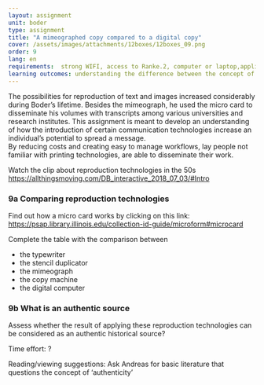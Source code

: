 ```yaml
---
layout: assignment
unit: boder
type: assignment
title: "A mimeographed copy compared to a digital copy"
cover: /assets/images/attachments/12boxes/12boxes_09.png
order: 9
lang: en
requirements:  strong WIFI, access to Ranke.2, computer or laptop,application on laptop or computer to view video,
learning outcomes: understanding the difference between the concept of the ‘original’ in the analogue area, and how this has changed with the advent of digital technology 
---
```



The possibilities for reproduction of text and images increased
considerably during Boder’s lifetime.  Besides the mimeograph,
he used the micro card to disseminate his volumes with
transcripts among various universities and research institutes.
This assignment is meant to develop an understanding of how
the introduction of certain communication technologies
increase an individual’s potential to spread a message.  
By reducing costs and creating easy to manage workflows, lay
people not familiar with printing technologies, are able to
disseminate their work.


Watch the clip about reproduction technologies in the 50s
https://allthingsmoving.com/DB_interactive_2018_07_03/#Intro

<!-- more -->

<!-- briefing-student -->



### 9a Comparing reproduction technologies
<!-- section-contents -->

Find out  how a micro card works by clicking on this link:
https://psap.library.illinois.edu/collection-id-guide/microform#microcard

Complete the table with the comparison between
- the typewriter
- the stencil duplicator
- the mimeograph
- the copy machine
- the digital computer  

<!-- section -->
### 9b What is an authentic source
<!-- section-contents -->
Assess whether the result  of applying  these reproduction technologies can be considered as an authentic historical source?

Time effort: ?



Reading/viewing  suggestions:
Ask Andreas for basic literature that questions the concept of ‘authenticity’
